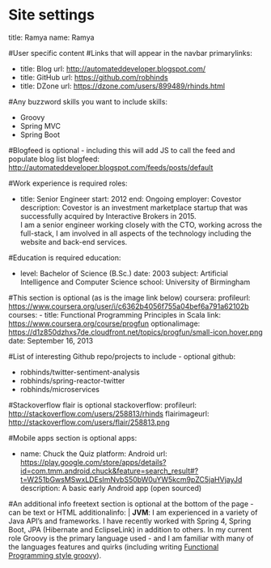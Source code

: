 # Site settings
title: Ramya 
name: Ramya

#User specific content
#Links that will appear in the navbar
primarylinks:
 - title: Blog
   url: http://automateddeveloper.blogspot.com/
 - title: GitHub
   url: https://github.com/robhinds
 - title: DZone
   url: https://dzone.com/users/899489/rhinds.html

#Any buzzword skills you want to include
skills:
 - Groovy
 - Spring MVC
 - Spring Boot

#Blogfeed is optional - including this will add JS to call the feed and populate blog list
blogfeed: http://automateddeveloper.blogspot.com/feeds/posts/default

#Work experience is required
roles:
 - title: Senior Engineer
   start: 2012
   end: Ongoing
   employer: Covestor
   description: Covestor is an investment marketplace startup that was successfully acquired by Interactive Brokers in 2015. <br/> I am a senior engineer working closely with the CTO, working across the full-stack, I am involved in all aspects of the technology including the website and back-end services.

#Education is required
education:
 - level: Bachelor of Science (B.Sc.)
   date: 2003
   subject: Artificial Intelligence and Computer Science
   school: University of Birmingham

#This section is optional (as is the image link below)
coursera:
   profileurl: https://www.coursera.org/user/i/c6362b4056f755a04bef6a791a62102b
   courses:
    - title: Functional Programming Principles in Scala
      link: https://www.coursera.org/course/progfun
      optionalimage: https://d1z850dzhxs7de.cloudfront.net/topics/progfun/small-icon.hover.png
      date: September 16, 2013

#List of interesting Github repo/projects to include - optional
github:
 - robhinds/twitter-sentiment-analysis
 - robhinds/spring-reactor-twitter
 - robhinds/microservices

#Stackoverflow flair is optional
stackoverflow:
   profileurl: http://stackoverflow.com/users/258813/rhinds
   flairimageurl: http://stackoverflow.com/users/flair/258813.png

#Mobile apps section is optional
apps:
 - name: Chuck the Quiz
   platform: Android
   url: https://play.google.com/store/apps/details?id=com.tmm.android.chuck&feature=search_result#?t=W251bGwsMSwxLDEsImNvbS50bW0uYW5kcm9pZC5jaHVjayJd
   description: A basic early Android app (open sourced)

#An additional info freetext section is optional at the bottom of the page - can be text or HTML
additionalinfo: |
   <strong>JVM</strong>: I am experienced in a variety of Java API’s and frameworks. I have recently worked with Spring 4, Spring Boot, JPA (Hibernate and EclipseLink) in addition to others.  In my current role Groovy is the primary language used - and I am familiar with many of the languages features and quirks (including writing <a target='_blank' href="https://dzone.com/articles/functional-programming-groovy">Functional Programming style groovy</a>).
